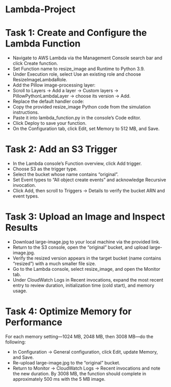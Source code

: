 # Lambda-Project
# Task 1: Create and Configure the Lambda Function
- Navigate to AWS Lambda via the Management Console search bar and click Create function.
- Set Function name to resize_image and Runtime to Python 3.9.
- Under Execution role, select Use an existing role and choose ResizeImageLambdaRole.
- Add the Pillow image-processing layer:
- Scroll to Layers → Add a layer → Custom layers → PillowPythonLambdaLayer → choose its version → Add.
- Replace the default handler code:
- Copy the provided resize_image Python code from the simulation instructions.
- Paste it into lambda_function.py in the console’s Code editor.
- Click Deploy to save your function.
- On the Configuration tab, click Edit, set Memory to 512 MB, and Save.

# Task 2: Add an S3 Trigger
- In the Lambda console’s Function overview, click Add trigger.
- Choose S3 as the trigger type.
- Select the bucket whose name contains “original”.
- Set Event types to “All object create events” and acknowledge Recursive invocation.
- Click Add, then scroll to Triggers → Details to verify the bucket ARN and event types.

# Task 3: Upload an Image and Inspect Results
- Download large-image.jpg to your local machine via the provided link.
- Return to the S3 console, open the “original” bucket, and upload large-image.jpg.
- Verify the resized version appears in the target bucket (name contains “resized”) with a much smaller file size.
- Go to the Lambda console, select resize_image, and open the Monitor tab.
- Under CloudWatch Logs in Recent invocations, expand the most recent entry to review duration, initialization time (cold start), and memory usage.

# Task 4: Optimize Memory for Performance
For each memory setting—1024 MB, 2048 MB, then 3008 MB—do the following:
- In Configuration → General configuration, click Edit, update Memory, and Save.
- Re-upload large-image.jpg to the “original” bucket.
- Return to Monitor → CloudWatch Logs → Recent invocations and note the new duration.
By 3008 MB, the function should complete in approximately 500 ms with the 5 MB image.

